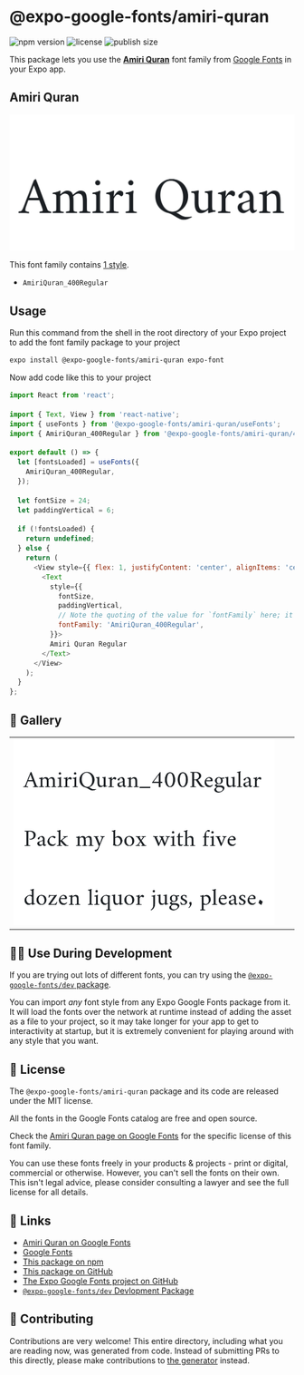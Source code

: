 # @expo-google-fonts/amiri-quran

![npm version](https://flat.badgen.net/npm/v/@expo-google-fonts/amiri-quran)
![license](https://flat.badgen.net/github/license/expo/google-fonts)
![publish size](https://flat.badgen.net/packagephobia/install/@expo-google-fonts/amiri-quran)

This package lets you use the [**Amiri Quran**](https://fonts.google.com/specimen/Amiri+Quran) font family from [Google Fonts](https://fonts.google.com/) in your Expo app.

## Amiri Quran

![Amiri Quran](./font-family.png)

This font family contains [1 style](#-gallery).

- `AmiriQuran_400Regular`

## Usage

Run this command from the shell in the root directory of your Expo project to add the font family package to your project
```sh
expo install @expo-google-fonts/amiri-quran expo-font
```

Now add code like this to your project
```js
import React from 'react';

import { Text, View } from 'react-native';
import { useFonts } from '@expo-google-fonts/amiri-quran/useFonts';
import { AmiriQuran_400Regular } from '@expo-google-fonts/amiri-quran/400Regular';

export default () => {
  let [fontsLoaded] = useFonts({
    AmiriQuran_400Regular,
  });

  let fontSize = 24;
  let paddingVertical = 6;

  if (!fontsLoaded) {
    return undefined;
  } else {
    return (
      <View style={{ flex: 1, justifyContent: 'center', alignItems: 'center' }}>
        <Text
          style={{
            fontSize,
            paddingVertical,
            // Note the quoting of the value for `fontFamily` here; it expects a string!
            fontFamily: 'AmiriQuran_400Regular',
          }}>
          Amiri Quran Regular
        </Text>
      </View>
    );
  }
};

```

## 🔡 Gallery


||||
|-|-|-|
|![AmiriQuran_400Regular](.//400Regular/AmiriQuran_400Regular.ttf.png)||||


## 👩‍💻 Use During Development

If you are trying out lots of different fonts, you can try using the [`@expo-google-fonts/dev` package](https://github.com/freeboub/google-fonts/tree/master/font-packages/dev#readme).

You can import *any* font style from any Expo Google Fonts package from it. It will load the fonts
over the network at runtime instead of adding the asset as a file to your project, so it may take longer
for your app to get to interactivity at startup, but it is extremely convenient
for playing around with any style that you want.

## 📖 License

The `@expo-google-fonts/amiri-quran` package and its code are released under the MIT license.

All the fonts in the Google Fonts catalog are free and open source.

Check the [Amiri Quran page on Google Fonts](https://fonts.google.com/specimen/Amiri+Quran) for the specific license of this font family.

You can use these fonts freely in your products & projects - print or digital, commercial or otherwise. However, you can't sell the fonts on their own. This isn't legal advice, please consider consulting a lawyer and see the full license for all details.

## 🔗 Links

- [Amiri Quran on Google Fonts](https://fonts.google.com/specimen/Amiri+Quran)
- [Google Fonts](https://fonts.google.com/)
- [This package on npm](https://www.npmjs.com/package/@expo-google-fonts/amiri-quran)
- [This package on GitHub](https://github.com/freeboub/google-fonts/tree/master/font-packages/amiri-quran)
- [The Expo Google Fonts project on GitHub](https://github.com/freeboub/google-fonts)
- [`@expo-google-fonts/dev` Devlopment Package](https://github.com/freeboub/google-fonts/tree/master/font-packages/dev)

## 🤝 Contributing

Contributions are very welcome! This entire directory, including what you are reading now, was generated from code. Instead of submitting PRs to this directly, please make contributions to [the generator](https://github.com/freeboub/google-fonts/tree/master/packages/generator) instead.
